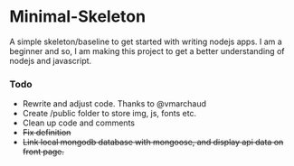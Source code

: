 # Minimal-Skeleton
A simple skeleton/baseline to get started with writing nodejs apps. I am a beginner and so, I am making this project to get a better understanding of nodejs and javascript.

### Todo
* Rewrite and adjust code. Thanks to @vmarchaud
* Create /public folder to store img, js, fonts etc.
* Clean up code and comments
* ~~Fix definition~~
* ~~Link local mongodb database with mongoose, and display api data on front page.~~
